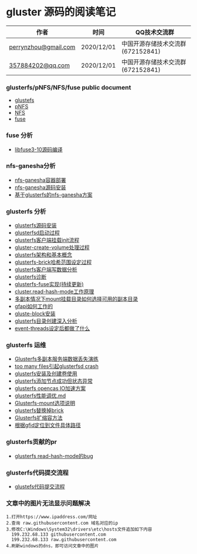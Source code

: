 #  gluster 源码的阅读笔记

| 作者 | 时间 |QQ技术交流群 |
| ------ | ------ |------ |
| perrynzhou@gmail.com |2020/12/01 |中国开源存储技术交流群(672152841) |
| 357884202@qq.com |2020/12/01 |中国开源存储技术交流群(672152841) |



### glusterfs/pNFS/NFS/fuse public document
- [glustefs](./document/pdf/glusterfs)
- [pNFS](./document/pdf/pNFS)
- [NFS](./document/pdf/NFS)
- [fuse](./document/pdf/fuse)


### fuse 分析
- [libfuse3-10源码编译](./document/md/fuse/libfuse-3.10源码编译.md)

### nfs-ganesha分析
- [nfs-ganesha容器部署](./document/md/nfs-ganesha/nfs-ganesha容器部署.md)
- [nfs-ganesha源码安装](./document/md/nfs-ganesha/nfs-ganesha源码安装)
- [基于glusterfs的nfs-ganesha方案](./document/md/nfs-ganesha/基于glusterfs的nfs-ganesha方案.md)

### glusterfs 分析
- [glusterfs源码安装](./document/md/glusterfs/glusterfs源码安装.md)
- [glusterfsd启动过程](./document/md/glusterfs/glusterfsd启动过程.md)
- [glusterfs客户端挂载init流程](./document/md/glusterfs/glusterfs客户端挂载init流程.md)
- [gluster-create-volume处理过程](./document/md/glusterfs/gluster-create-volume处理过程.md)
- [glusterfs架构和基本概念](./document/md/glusterfs/glusterfs架构和基本概念.md)
- [glusterfs-brick哈希范围设定过程](./document/md/glusterfs/glusterfs-brick哈希范围设定过程.md)
- [glusterfs客户端写数据分析](./document/md/glusterfs/glusterfs客户端写数据分析.md)
- [glusterfs诊断](./document/md/glusterfs/glusterfs诊断.md)
- [glusterfs-fuse实现(持续更新)](./document/md/glusterfs/glusterfs-fuse实现.md)
- [cluster.read-hash-mode工作原理](./document/md/glusterfs/cluster.read-hash-mode工作原理.md)
- [多副本情况下mount挂载目录如何选择可用的副本目录](./document/md/glusterfs/多副本情况下mount挂载目录如何选择可用的副本目录.md)
- [gfapi如何工作的](./document/md/glusterfs/gfapi如何工作的.md)
- [gluste-block安装](./document/md/glusterfs/gluste-block介绍.md) 
- [glusterfs目录创建深入分析](./document/md/glusterfs/glusterfs目录创建深入分析.md) 
- [event-threads设定后都做了什么](./document/md/glusterfs/event-threads设定后都做了什么.md) 

### glusterfs 运维

- [Glusterfs多副本服务端数据丢失演练](./document/md/glusterfs/Glusterfs多副本服务端数据丢失演练.md)
- [too many files引起glusterfsd crash](./document/md/glusterfs/glusterfsd出现crash的分析和总结.md)
- [glusterfs安装及创建卷使用](./document/md/glusterfs/glusterfs安装及创建卷使用.md)
- [glusterfs添加节点成功但状态异常](./document/md/glusterfs/glusterfs添加节点错误.md)
- [glusterfs opencas IO加速方案](./document/md/glusterfs/OpenCAS缓存加速方案.md)
- [glusterfs性能调优.md](./document/md/glusterfs/glusterfs性能调优.md)
- [Glusterfs-mount选项说明](./document/md/glusterfs/Glusterfs-mount选项说明.md)
- [glusterfs替换掉brick](./document/md/glusterfs/glusterfs替换掉brick.md)
- [Glusterfs扩缩容方法](./document/md/glusterfs/Glusterfs扩缩容方法.md)
- [根据gfid定位到文件具体路径](./document/md/glusterfs/根据gfid定位到文件具体路径.md)

### glusterfs贡献的pr

- [glusterfs read-hash-mode的bug](https://github.com/gluster/md/glusterfs/commit/268faabed00995537394c04ac168c018167fbe27)


### glusterfs代码提交流程
- [glustefs代码提交流程](./document/md/glusterfs/glusterfs代码提交流程.md)



### 文章中的图片无法显示问题解决

```
1.打开https://www.ipaddress.com/网址
2.查询 raw.githubusercontent.com 域名对应的ip
3.修改C:\Windows\System32\drivers\etc\hosts文件追加如下内容
  199.232.68.133 githubusercontent.com
  199.232.68.133 raw.githubusercontent.com
4.刷新windows的dns，即可访问文章中的图片
```





